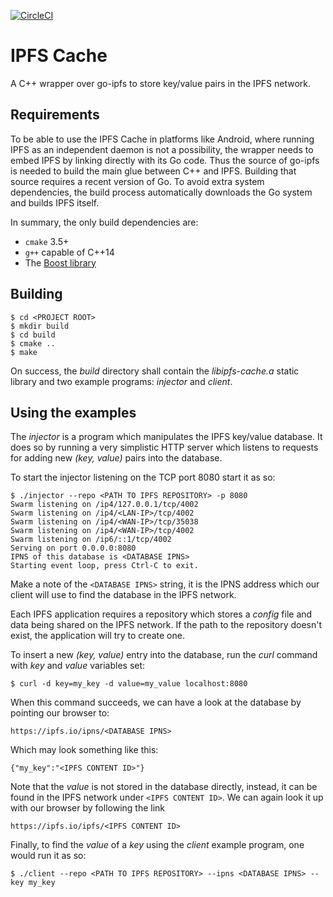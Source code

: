 [![CircleCI](https://circleci.com/gh/equalitie/ipfs-cache/tree/master.svg?style=shield)](https://circleci.com/gh/equalitie/ipfs-cache/tree/master)

# IPFS Cache

A C++ wrapper over go-ipfs to store key/value pairs in the IPFS network.

## Requirements

To be able to use the IPFS Cache in platforms like Android, where running IPFS as an
independent daemon is not a possibility, the wrapper needs to embed IPFS by linking
directly with its Go code.  Thus the source of go-ipfs is needed to build the main
glue between C++ and IPFS.  Building that source requires a recent version of Go.  To
avoid extra system dependencies, the build process automatically downloads the Go
system and builds IPFS itself.

In summary, the only build dependencies are:

* `cmake` 3.5+
* `g++` capable of C++14
* The [Boost library](http://www.boost.org/)

## Building

```
$ cd <PROJECT ROOT>
$ mkdir build
$ cd build
$ cmake ..
$ make
```

On success, the _build_ directory shall contain the _libipfs-cache.a_ static library
and two example programs: _injector_ and _client_.

## Using the examples

The _injector_ is a program which manipulates the IPFS key/value database. It does so
by running a very simplistic HTTP server which listens to requests for adding
new _(key, value)_ pairs into the database.

To start the injector listening on the TCP port 8080 start it as so:

```
$ ./injector --repo <PATH TO IPFS REPOSITORY> -p 8080
Swarm listening on /ip4/127.0.0.1/tcp/4002
Swarm listening on /ip4/<LAN-IP>/tcp/4002
Swarm listening on /ip4/<WAN-IP>/tcp/35038
Swarm listening on /ip4/<WAN-IP>/tcp/4002
Swarm listening on /ip6/::1/tcp/4002
Serving on port 0.0.0.0:8080
IPNS of this database is <DATABASE IPNS>
Starting event loop, press Ctrl-C to exit.
```

Make a note of the `<DATABASE IPNS>` string, it is the IPNS address which our
client will use to find the database in the IPFS network.

Each IPFS application requires a repository which stores a _config_ file and
data being shared on the IPFS network. If the path to the repository doesn't
exist, the application will try to create one.

To insert a new _(key, value)_ entry into the database, run the _curl_ command
with _key_ and _value_ variables set:

```
$ curl -d key=my_key -d value=my_value localhost:8080
```

When this command succeeds, we can have a look at the database by pointing our
browser to:

```
https://ipfs.io/ipns/<DATABASE IPNS>
```

Which may look something like this:

```
{"my_key":"<IPFS CONTENT ID>"}
```

Note that the _value_ is not stored in the database directly, instead, it can be found
in the IPFS network under `<IPFS CONTENT ID>`. We can again look it up with our
browser by following the link

```
https://ipfs.io/ipfs/<IPFS CONTENT ID>
```

Finally, to find the _value_ of a _key_ using the _client_ example program, one would
run it as so:

```
$ ./client --repo <PATH TO IPFS REPOSITORY> --ipns <DATABASE IPNS> --key my_key
```
